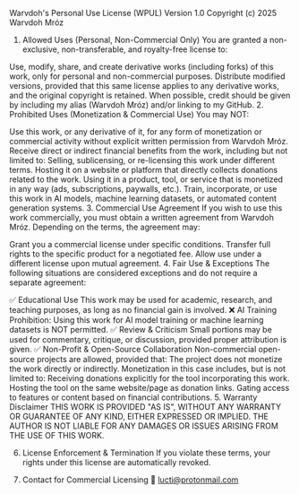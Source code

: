 Warvdoh's Personal Use License (WPUL)
Version 1.0
Copyright (c) 2025 Warvdoh Mróz

1. Allowed Uses (Personal, Non-Commercial Only)
You are granted a non-exclusive, non-transferable, and royalty-free license to:

Use, modify, share, and create derivative works (including forks) of this work, only for personal and non-commercial purposes.
Distribute modified versions, provided that this same license applies to any derivative works, and the original copyright is retained.
When possible, credit should be given by including my alias (Warvdoh Mróz) and/or linking to my GitHub.
2. Prohibited Uses (Monetization & Commercial Use)
You may NOT:

Use this work, or any derivative of it, for any form of monetization or commercial activity without explicit written permission from Warvdoh Mróz.
Receive direct or indirect financial benefits from the work, including but not limited to:
Selling, sublicensing, or re-licensing this work under different terms.
Hosting it on a website or platform that directly collects donations related to the work.
Using it in a product, tool, or service that is monetized in any way (ads, subscriptions, paywalls, etc.).
Train, incorporate, or use this work in AI models, machine learning datasets, or automated content generation systems.
3. Commercial Use Agreement
If you wish to use this work commercially, you must obtain a written agreement from Warvdoh Mróz. Depending on the terms, the agreement may:

Grant you a commercial license under specific conditions.
Transfer full rights to the specific product for a negotiated fee.
Allow use under a different license upon mutual agreement.
4. Fair Use & Exceptions
The following situations are considered exceptions and do not require a separate agreement:

✅ Educational Use
This work may be used for academic, research, and teaching purposes, as long as no financial gain is involved.
❌ AI Training Prohibition: Using this work for AI model training or machine learning datasets is NOT permitted.
✅ Review & Criticism
Small portions may be used for commentary, critique, or discussion, provided proper attribution is given.
✅ Non-Profit & Open-Source Collaboration
Non-commercial open-source projects are allowed, provided that:
The project does not monetize the work directly or indirectly.
Monetization in this case includes, but is not limited to:
Receiving donations explicitly for the tool incorporating this work.
Hosting the tool on the same website/page as donation links.
Gating access to features or content based on financial contributions.
5. Warranty Disclaimer
THIS WORK IS PROVIDED "AS IS", WITHOUT ANY WARRANTY OR GUARANTEE OF ANY KIND, EITHER EXPRESSED OR IMPLIED.
THE AUTHOR IS NOT LIABLE FOR ANY DAMAGES OR ISSUES ARISING FROM THE USE OF THIS WORK.

6. License Enforcement & Termination
If you violate these terms, your rights under this license are automatically revoked.

7. Contact for Commercial Licensing
📧 lucti@protonmail.com
